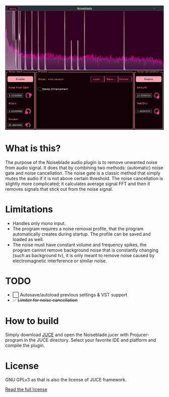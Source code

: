 ![Preview of the program](./Screenshot.png)
# What is this?
The purpose of the Noiseblade audio plugin is to remove unwanted noise from audio signal. It does that by combining two methods: (automatic) noise gate and noise cancellation. The noise gate is a classic method that simply mutes the audio if it is not above certain threshold. The noise cancellation is slightly more complicated; it calculates average signal FFT and then it removes signals that stick out from the noise signal.

# Limitations
* Handles only mono input.
* The program requires a noise removal profile, that the program automatically creates during startup. The profile can be saved and loaded as well. 
* The noise must have constant volume and frequency spikes, the program cannot remove background noise that is constantly changing (such as background tv), it is only meant to remove noise caused by electromagnetic interference or similar noise.

# TODO
* ⬜ Autosave/autoload previous settings & VST support 
* ✅ ~~Limiter for noise cancellation~~

# How to build

Simply download [JUCE](https://github.com/juce-framework/JUCE) and open the Noiseblade.jucer with Projucer-program in the JUCE directory. Select your favorite IDE and platform and compile the plugin.

# License

GNU GPLv3 as that is also the license of JUCE framework.

[Read the full license](./LICENSE)
